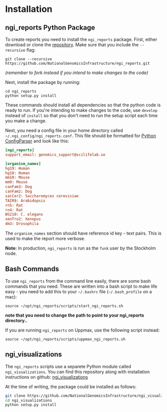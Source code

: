 # Installation

## ngi_reports Python Package
To create reports you need to install the `ngi_reports` package.
First, either download or clone the [repository](https://github.com/NationalGenomicsInfrastructure/ngi_reports).
Make sure that you include the `--recursive` flag:

```
git clone --recursive https://github.com/NationalGenomicsInfrastructure/ngi_reports.git
```
_(remember to fork instead if you intend to make changes to the code)_

Next, install the package by running:

```
cd ngi_reports
python setup.py install
```

These commands should install all dependencies so that the python code is ready to run.
If you're intending to make changes to the code, use `develop` instead of `install`
so that you don't need to run the setup script each time you make a change.

Next, you need a config file in your home directory called
`~/.ngi_config/ngi_reports.conf`. This file should be formatted for
[Python ConfigParser](https://docs.python.org/2/library/configparser.html)
and look like this:

```ini
[ngi_reports]
support_email: genomics_support@scilifelab.se

[organism_names]
hg19: Human
hg18: Human
mm10: Mouse
mm9: Mouse
canFam3: Dog
canFam2: Dog
sacCer2: Saccharomyces cerevisiae
TAIR9: Arabidopsis
rn5: Rat
rn4: Rat
WS210: C. elegans
xenTro2: Xenopus
dm3: Drosophila
```

The `organism_names` section should have
reference id key - text pairs. This is used to make the report more verbose.

**Note:** In production, `ngi_reports` is run as the `funk` user by the
Stockholm node.

## Bash Commands
To use `ngi_reports` from the command line easily, there are some bash commands
that you need. These are written into a bash script to make life easy - you need to add
this to your `~/.bashrc` file (`~/.bash_profile` on a mac):

```
source ~/opt/ngi_reports/scripts/start_ngi_reports.sh
```

**note that you need to change the path to point to your ngi_reports directory..**

If you are running `ngi_reports` on Uppmax, use the following script instead:

```
source ~/opt/ngi_reports/scripts/uppmax_ngi_reports.sh
```

## ngi_visualizations
The `ngi_reports` scripts use a separete Python module called `ngi_visualizations`.
You can find this repository along with installation instructions on github:
[ngi_visualizations](https://github.com/NationalGenomicsInfrastructure/ngi_visualizations)

At the time of writing, the package could be installed as follows:

```bash
git clone https://github.com/NationalGenomicsInfrastructure/ngi_visualizations.git
cd ngi_visualizations
python setup.py install
```
